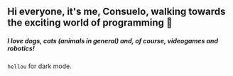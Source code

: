 ## Hi everyone, it's me, Consuelo, walking towards the exciting world of programming  👋
##### I love dogs, cats (animals in general) and, of course, videogames and robotics!
`hellou` for dark mode.
<!--
**cmissene/cmissene** is a ✨ _special_ ✨ repository because its `README.md` (this file) appears on your GitHub profile.

Here are some ideas to get you started:

- 🔭 I’m currently working on ...
- 🌱 I’m currently learning ...
- 👯 I’m looking to collaborate on ...
- 🤔 I’m looking for help with ...
- 💬 Ask me about ...
- 📫 How to reach me: ...
- 😄 Pronouns: ...
- ⚡ Fun fact: ...
-->
